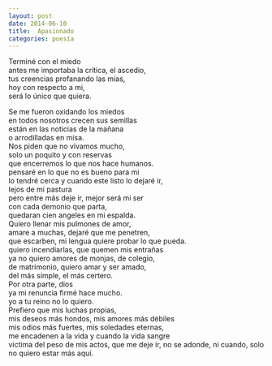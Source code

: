 ```yaml
---
layout: post
date: 2014-06-10
title:  Apasionado
categories: poesía
--- 
```


Terminé con el miedo  
antes me importaba la crítica, el ascedio,  
tus creencias profanando las mías,  
hoy con respecto a mi,   
será lo único que quiera.  

<!--more-->
Se me fueron oxidando los miedos  
en todos nosotros crecen sus semillas  
están en las noticias de la mañana  
o arrodilladas en misa.  
Nos piden que no vivamos mucho,  
solo un poquito y con reservas  
que encerremos lo que nos hace humanos.  
pensaré en lo que no es bueno para mi  
lo tendré cerca y cuando este listo lo dejaré ir,   
lejos de mi pastura  
pero entre más deje ir, mejor será mi ser  
con cada demonio que parta,   
quedaran cien angeles en mi espalda.  
Quiero llenar mis pulmones de amor,  
amare a muchas, dejaré que me penetren,  
que escarben, mi lengua quiere probar lo que pueda.  
quiero incendiarlas, que quemen mis entrañas  
ya no quiero amores de monjas, de colegio,   
de matrimonio, quiero amar y ser amado,   
del más simple, el más certero.  
Por otra parte, dios  
ya mi renuncia firmé hace mucho.  
yo a tu reino no lo quiero.  
Prefiero que mis luchas propias,  
mis deseos más hondos, mis amores más débiles  
mis odios más fuertes, mis soledades eternas,   
me encadenen a la vida 
y cuando la vida sangre  
victima del peso de mis actos,
que me deje ir, no se adonde, ni cuando, 
solo no quiero estar más aquí.  
